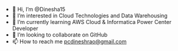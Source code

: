 - 👋 Hi, I’m @Dinesha15
- 👀 I’m interested in Cloud Technologies and Data Warehousing
- 🌱 I’m currently learning AWS Cloud & Informatica Power Center Developer
- 💞️ I’m looking to collaborate on GitHub
- 📫 How to reach me pcdineshrao@gmail.com

<!---
Dinesha15/Dinesha15 is a ✨ special ✨ repository because its `README.md` (this file) appears on your GitHub profile.
You can click the Preview link to take a look at your changes.
--->
